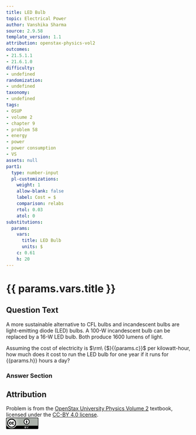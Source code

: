 ```yaml
---
title: LED Bulb
topic: Electrical Power
author: Vanshika Sharma
source: 2.9.58
template_version: 1.1
attribution: openstax-physics-vol2
outcomes:
- 21.5.1.1
- 21.6.1.0
difficulty:
- undefined
randomization:
- undefined
taxonomy:
- undefined
tags:
- OSUP
- volume 2
- chapter 9
- problem 58
- energy
- power
- power consumption
- VS
assets: null
part1:
  type: number-input
  pl-customizations:
    weight: 1
    allow-blank: false
    label: Cost = $
    comparison: relabs
    rtol: 0.03
    atol: 0
substitutions:
  params:
    vars:
      title: LED Bulb
      units: $
    c: 0.61
    h: 20
---
```

# {{ params.vars.title }}

## Question Text

A more sustainable alternative to CFL bulbs and incandescent bulbs are light-emitting diode (LED) bulbs.
A 100-W incandescent bulb can be replaced by a 16-W LED bulb. Both produce 1600 lumens of light.

Assuming the cost of electricity is $\rm\ {$}{{params.c}}$ per kilowatt-hour, how much does it cost to run the LED bulb for one year if it runs for {{params.h}} hours a day?

### Answer Section

## Attribution

Problem is from the [OpenStax University Physics Volume 2](https://openstax.org/details/books/university-physics-volume-2) textbook, licensed under the [CC-BY 4.0 license](https://creativecommons.org/licenses/by/4.0/).<br>![Image representing the Creative Commons 4.0 BY license.](https://raw.githubusercontent.com/firasm/bits/master/by.png)